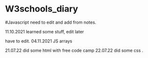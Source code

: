 # W3schools_diary

#Javascript
need to edit and add from notes.


11.10.2021 learned some stuff, edit later
  

have to edit.
04.11.2021 JS arrays

21.07.22 did some html with free code camp 
22.07.22 did some css
.
